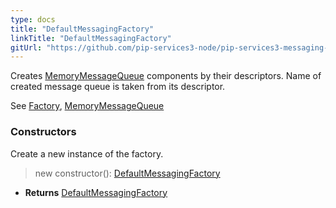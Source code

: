 ```yaml
---
type: docs
title: "DefaultMessagingFactory"
linkTitle: "DefaultMessagingFactory"
gitUrl: "https://github.com/pip-services3-node/pip-services3-messaging-node"
---
```


Creates [MemoryMessageQueue](../queue/memory_message_queue)  components by their descriptors.
Name of created message queue is taken from its descriptor.

See [Factory](../../../components/build/factory), [MemoryMessageQueue](../queue/memory_message_queue) 


### Constructors

Create a new instance of the factory.

> new constructor(): [DefaultMessagingFactory]()

- **Returns** [DefaultMessagingFactory]()
